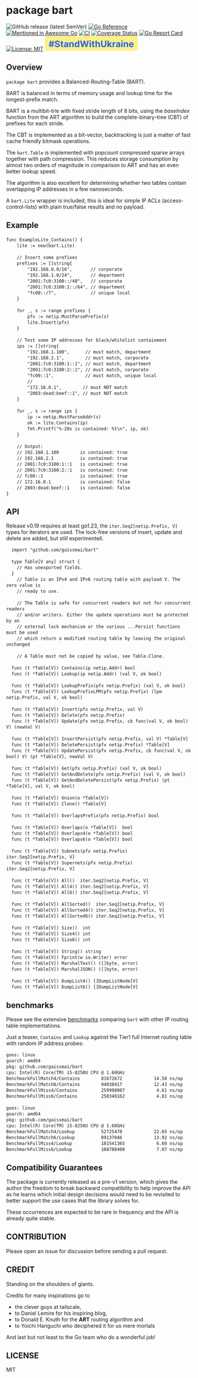 # package bart

![GitHub release (latest SemVer)](https://img.shields.io/github/v/release/gaissmai/bart)
[![Go Reference](https://pkg.go.dev/badge/github.com/gaissmai/bart.svg)](https://pkg.go.dev/github.com/gaissmai/bart#section-documentation)
[![Mentioned in Awesome Go](https://awesome.re/mentioned-badge-flat.svg)](https://github.com/avelino/awesome-go)
[![CI](https://github.com/gaissmai/bart/actions/workflows/go.yml/badge.svg)](https://github.com/gaissmai/bart/actions/workflows/go.yml)
[![Coverage Status](https://coveralls.io/repos/github/gaissmai/bart/badge.svg)](https://coveralls.io/github/gaissmai/bart)
[![Go Report Card](https://goreportcard.com/badge/github.com/gaissmai/bart)](https://goreportcard.com/report/github.com/gaissmai/bart)
[![License: MIT](https://img.shields.io/badge/License-MIT-green.svg)](https://opensource.org/licenses/MIT)
[![Stand With Ukraine](https://raw.githubusercontent.com/vshymanskyy/StandWithUkraine/main/badges/StandWithUkraine.svg)](https://stand-with-ukraine.pp.ua)

## Overview

`package bart` provides a Balanced-Routing-Table (BART).

BART is balanced in terms of memory usage and lookup time
for the longest-prefix match.

BART is a multibit-trie with fixed stride length of 8 bits,
using the _baseIndex_ function from the ART algorithm to
build the complete-binary-tree (CBT) of prefixes for each stride.

The CBT is implemented as a bit-vector, backtracking is just
a matter of fast cache friendly bitmask operations.

The `bart.Table` is implemented with popcount compressed sparse arrays
together with path compression. This reduces storage consumption
by almost two orders of magnitude in comparison to ART and has an even
better lookup speed.

The algorithm is also excellent for determining whether two tables
contain overlapping IP addresses in a few nanoseconds.

A `bart.Lite` wrapper is included, this is ideal for simple IP
ACLs (access-control-lists) with plain true/false results and no payload.

## Example

```golang
func ExampleLite_Contains() {
	lite := new(bart.Lite)

	// Insert some prefixes
	prefixes := []string{
		"192.168.0.0/16",       // corporate
		"192.168.1.0/24",       // department
		"2001:7c0:3100::/40",   // corporate
		"2001:7c0:3100:1::/64", // department
		"fc00::/7",             // unique local
	}

	for _, s := range prefixes {
		pfx := netip.MustParsePrefix(s)
		lite.Insert(pfx)
	}

	// Test some IP addresses for black/whitelist containment
	ips := []string{
		"192.168.1.100",      // must match, department
		"192.168.2.1",        // must match, corporate
		"2001:7c0:3100:1::1", // must match, department
		"2001:7c0:3100:2::1", // must match, corporate
		"fc00::1",            // must match, unique local
		//
		"172.16.0.1",        // must NOT match
		"2003:dead:beef::1", // must NOT match
	}

	for _, s := range ips {
		ip := netip.MustParseAddr(s)
		ok := lite.Contains(ip)
		fmt.Printf("%-20s is contained: %t\n", ip, ok)
	}

	// Output:
	// 192.168.1.100        is contained: true
	// 192.168.2.1          is contained: true
	// 2001:7c0:3100:1::1   is contained: true
	// 2001:7c0:3100:2::1   is contained: true
	// fc00::1              is contained: true
	// 172.16.0.1           is contained: false
	// 2003:dead:beef::1    is contained: false
}
```
## API

Release v0.19 requires at least go1.23, the `iter.Seq2[netip.Prefix, V]` types for iterators
are used. The lock-free versions of insert, update and delete are added, but still experimentell.

```golang
  import "github.com/gaissmai/bart"
  
  type Table[V any] struct {
  	// Has unexported fields.
  }
    // Table is an IPv4 and IPv6 routing table with payload V. The zero value is
    // ready to use.

    // The Table is safe for concurrent readers but not for concurrent readers
    // and/or writers. Either the update operations must be protected by an
    // external lock mechanism or the various ...Persist functions must be used
    // which return a modified routing table by leaving the original unchanged

    // A Table must not be copied by value, see Table.Clone.

  func (t *Table[V]) Contains(ip netip.Addr) bool
  func (t *Table[V]) Lookup(ip netip.Addr) (val V, ok bool)

  func (t *Table[V]) LookupPrefix(pfx netip.Prefix) (val V, ok bool)
  func (t *Table[V]) LookupPrefixLPM(pfx netip.Prefix) (lpm netip.Prefix, val V, ok bool)

  func (t *Table[V]) Insert(pfx netip.Prefix, val V)
  func (t *Table[V]) Delete(pfx netip.Prefix)
  func (t *Table[V]) Update(pfx netip.Prefix, cb func(val V, ok bool) V) (newVal V)

  func (t *Table[V]) InsertPersist(pfx netip.Prefix, val V) *Table[V]
  func (t *Table[V]) DeletePersist(pfx netip.Prefix) *Table[V]
  func (t *Table[V]) UpdatePersist(pfx netip.Prefix, cb func(val V, ok bool) V) (pt *Table[V], newVal V)

  func (t *Table[V]) Get(pfx netip.Prefix) (val V, ok bool)
  func (t *Table[V]) GetAndDelete(pfx netip.Prefix) (val V, ok bool)
  func (t *Table[V]) GetAndDeletePersist(pfx netip.Prefix) (pt *Table[V], val V, ok bool)

  func (t *Table[V]) Union(o *Table[V])
  func (t *Table[V]) Clone() *Table[V]

  func (t *Table[V]) OverlapsPrefix(pfx netip.Prefix) bool

  func (t *Table[V]) Overlaps(o *Table[V])  bool
  func (t *Table[V]) Overlaps4(o *Table[V]) bool
  func (t *Table[V]) Overlaps6(o *Table[V]) bool

  func (t *Table[V]) Subnets(pfx netip.Prefix)   iter.Seq2[netip.Prefix, V]
  func (t *Table[V]) Supernets(pfx netip.Prefix) iter.Seq2[netip.Prefix, V]

  func (t *Table[V]) All()  iter.Seq2[netip.Prefix, V]
  func (t *Table[V]) All4() iter.Seq2[netip.Prefix, V]
  func (t *Table[V]) All6() iter.Seq2[netip.Prefix, V]

  func (t *Table[V]) AllSorted()  iter.Seq2[netip.Prefix, V]
  func (t *Table[V]) AllSorted4() iter.Seq2[netip.Prefix, V]
  func (t *Table[V]) AllSorted6() iter.Seq2[netip.Prefix, V]

  func (t *Table[V]) Size()  int
  func (t *Table[V]) Size4() int
  func (t *Table[V]) Size6() int

  func (t *Table[V]) String() string
  func (t *Table[V]) Fprint(w io.Writer) error
  func (t *Table[V]) MarshalText() ([]byte, error)
  func (t *Table[V]) MarshalJSON() ([]byte, error)

  func (t *Table[V]) DumpList4() []DumpListNode[V]
  func (t *Table[V]) DumpList6() []DumpListNode[V]
```

## benchmarks

Please see the extensive [benchmarks](https://github.com/gaissmai/iprbench) comparing `bart` with other IP routing table implementations.

Just a teaser, `Contains` and `Lookup` against the Tier1 full Internet routing table with
random IP address probes:

```
goos: linux
goarch: amd64
pkg: github.com/gaissmai/bart
cpu: Intel(R) Core(TM) i5-8250U CPU @ 1.60GHz
BenchmarkFullMatch4/Contains        81672672            14.58 ns/op
BenchmarkFullMatch6/Contains        94038417            12.43 ns/op
BenchmarkFullMiss4/Contains         259998007            4.61 ns/op
BenchmarkFullMiss6/Contains         250340162            4.81 ns/op

goos: linux
goarch: amd64
pkg: github.com/gaissmai/bart
cpu: Intel(R) Core(TM) i5-8250U CPU @ 1.60GHz
BenchmarkFullMatch4/Lookup          52725478            22.65 ns/op
BenchmarkFullMatch6/Lookup          89137046            13.92 ns/op
BenchmarkFullMiss4/Lookup           181541365            6.60 ns/op
BenchmarkFullMiss6/Lookup           168788408            7.07 ns/op
```

## Compatibility Guarantees

The package is currently released as a pre-v1 version, which gives the author the freedom to break
backward compatibility to help improve the API as he learns which initial design decisions would need
to be revisited to better support the use cases that the library solves for.

These occurrences are expected to be rare in frequency and the API is already quite stable.

## CONTRIBUTION

Please open an issue for discussion before sending a pull request.

## CREDIT

Standing on the shoulders of giants.

Credits for many inspirations go to

- the clever guys at tailscale,
- to Daniel Lemire for his inspiring blog,
- to Donald E. Knuth for the **ART** routing algorithm and
- to Yoichi Hariguchi who deciphered it for us mere mortals

And last but not least to the Go team who do a wonderful job!

## LICENSE

MIT
